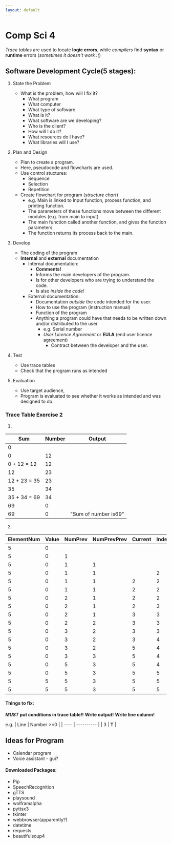 ```yaml
---
layout: default
---
```


# Comp Sci 4

*Trace tables* are used to locate **logic errors**, while *compilers* find **syntax** or **runtime** errors (*sometimes it doesn't work :(*)

## Software Development Cycle(5 stages):


1. State the Problem
	- What is the problem, how will I fix it?
		- What program
		- What computer
		- What type of software
		- What is it?
		- What software are we developing?
		- Who is the client?
		- How will I do it?
		- What resources do I have?
		- What libraries will I use?
	
2. Plan and Design
	- Plan to create a program.
	- Here, pseudocode and flowcharts are used.
	- Use control stuctures:
		- Sequence
		- Selection
		- Repetition
	- Create flowchart for program (*structure chart*)
		- e.g. Main is linked to Input function, process function, and printing function.
		- The parameters of these functions move between the different modules (e.g. from main to input)
		- The main function called another function, and gives the function parameters
		- The function returns its process back to the main.

3. Develop
	- The coding of the program
	- **Internal** and **external** documentation
		- Internal documentation: 
			- **Comments!** 
			- Informs the main developers of the program.
			- Is for other developers who are trying to understand the code.
			- Is also *inside the code!*
		- External documentation: 
			- Documentation *outside* the code intended for the user.
			- How to use the program (instruction manual)
			- Function of the program
			- Anything a program could have that needs to be written down and/or distributed to the user
				- e.g. Serial number
				- *User Licence Agreement* or **EULA** (end user licence agreement)
					- Contract between the developer and the user.

4. Test
	- Use trace tables
	- Check that the program runs as intended

5. Evaluation
	- Use target audience,
	- Program is evaluated to see whether it works as intended and was designed to do.


### Trace Table Exercise 2

1. 
| Sum          | Number | Output               |
| ------------ | ------ | -------------------- |
| 0            |        |                      |
| 0            | 12     |                      |
| 0 + 12 = 12  | 12     |                      |
| 12           | 23     |                      |
| 12 + 23 = 35 | 23     |                      |
| 35           | 34     |                      |
| 35 + 34 = 69 | 34     |                      |
| 69           | 0      |                      |
| 69           | 0      | "Sum of number is69" | 

2. 
| ElementNum | Value | NumPrev | NumPrevPrev | Current | Index | Return |
| ---------- | ----- | ------- | ----------- | ------- | ----- | ------ |
| 5          | 0     |         |             |         |       |        |
| 5          | 0     | 1       |             |         |       |        |
| 5          | 0     | 1       | 1           |         |       |        |
| 5          | 0     | 1       | 1           |         | 2     |        |
| 5          | 0     | 1       | 1           | 2       | 2     |        |
| 5          | 0     | 1       | 1           | 2       | 2     |        |
| 5          | 0     | 2       | 1           | 2       | 2     |        |
| 5          | 0     | 2       | 1           | 2       | 3     |        |
| 5          | 0     | 2       | 1           | 3       | 3     |        |
| 5          | 0     | 2       | 2           | 3       | 3     |        |
| 5          | 0     | 3       | 2           | 3       | 3     |        |
| 5          | 0     | 3       | 2           | 3       | 4     |        |
| 5          | 0     | 3       | 2           | 5       | 4     |        |
| 5          | 0     | 3       | 3           | 5       | 4     |        |
| 5          | 0     | 5       | 3           | 5       | 4     |        |
| 5          | 0     | 5       | 3           | 5       | 5     |        |
| 5          | 5     | 5       | 3           | 5       | 5     |        |
| 5          | 5     | 5       | 3           | 5       | 5     | 5       |

#### Things to fix:
***MUST* put conditions in trace table!!**
**Write output!**
**Write line column!**

e.g. 
| Line | Number >=0 |
| ---- | ---------- |
| 3    | **T**           |

## Ideas for Program
- Calendar program
- Voice assistant - gui?

#### Downloaded Packages:
- Pip
- SpeechRecognition
- gTTS
- playsound
- wolframalpha
- pyttsx3
- tkinter
- webbrowser(apparently?)
- datetime
- requests
- beautifulsoup4
